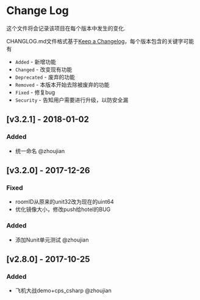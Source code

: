 # Change Log
这个文件将会记录该项目在每个版本中发生的变化.
 
CHANGLOG.md文件格式基于[Keep a Changelog](http://keepachangelog.com/)，每个版本包含的关键字可能有
- `Added` - 新增功能
- `Changed` - 改变现有功能
- `Deprecated` - 废弃的功能
- `Removed` - 本版本开始去除被废弃的功能
- `Fixed` - 修复bug
- `Security` - 告知用户需要进行升级，以防安全漏

## [v3.2.1] - 2018-01-02
### Added
- 统一命名 @zhoujian


## [v3.2.0] - 2017-12-26
### Fixed
- roomID从原来的unit32改为现在的uint64
- 优化镜像大小，修改push给hotel的BUG

### Added
- 添加Nunit单元测试 @zhoujian

## [v2.8.0] - 2017-10-25
### Added
- 飞机大战demo+cps_csharp @zhoujian